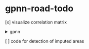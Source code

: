 # gpnn-road-todo

[x] visualize correlation matrix 

<details>
  <summary> gpnn </summary>
  
  ```DBG_GPNN=1 DBG_HIGH_PERCENT=1 DBG_ROAD_EVAL_LOOP_BREAK=1 python run_multi.py --purge true --retrains false```
  
  [ ] __how are keys made?__
  
  [X] remove dutils from cifar, and use the github version
  
  [ ] how many levels and when to stop?
  
  [X] pyrdown argument list
  
  [ ] above image size?

  [ ] visualize some filled images at high percentage size. early break in eval loop

  [ ] is holefilling problematic at any percentage? ( high area i think )

  [ ] use nearness?
  
  ---
</details>

[ ] code for detection of imputed areas
